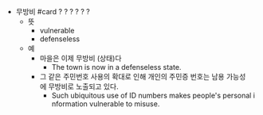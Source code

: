 - 무방비 #card
  ?
  ?
  ?
  ?
  ?
  ?
	- 뜻
		- vulnerable
		- defenseless
	- 예
		- 마을은 이제 무방비 (상태)다
			- The town is now in a defenseless state.
		- 그 같은 주민번호 사용의 확대로 인해 개인의 주민증 번호는 남용 가능성에 무방비로 노출되고 있다.
			- Such ubiquitous use of ID numbers makes people's personal information vulnerable to misuse.